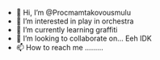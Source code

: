 - 👋 Hi, I’m @Procmamtakovousmulu
- 👀 I’m interested in play in orchestra
- 🌱 I’m currently learning graffiti
- 💞️ I’m looking to collaborate on... Eeh IDK
- 📫 How to reach me ......... 

<!---
Procmamtakovousmulu/Procmamtakovousmulu is a ✨ special ✨ repository because its `README.md` (this file) appears on your GitHub profile.
You can click the Preview link to take a look at your changes.
--->
